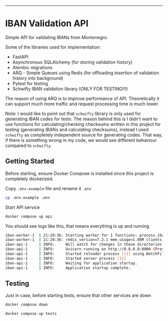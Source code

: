 
---
# IBAN Validation API

Simple API for validating IBANs from Montenegro.

Some of the libraries used for implementation:
- FastAPI
- Asynchronous SQLAlchemy (for storing validation history)
- Alembic migrations
- ARQ - Simple Queues using Redis (for offloading insertion of validation history into background)
- Pytest for testing
- Schwifty IBAN validation library (ONLY FOR TESTING!!!)


The reason of using ARQ is to improve performance of API. Theoretically it can support much more traffic and request processing time is much lower.

Note:
I would like to point out that `schwifty` library is only used for generating IBAN codes for tests.
The reason behind this is I didn't want to use functions for calculating/checking checksums written in this project for 
testing (generating IBANs and calculating checksums), 
instead I used `schwifty` as completely independent source for generating codes.
That way, if there is something wrong in my code, we would see different behaviour compared to `schwifty`.


## Getting Started

Before starting, ensure Docker Compose is installed since this project is completely dockerized.

Copy `.env.example` file and rename it `.env`
```bash
cp .env.example .env
```

Start API service

```bash
docker compose up api
```
You should see logs like this, that means everything is up and running
``` bash
iban-worker-1  | 21:20:36: Starting worker for 1 functions: process_iban_validation_result
iban-worker-1  | 21:20:36: redis_version=7.2.1 mem_usage=1.08M clients_connected=1 db_keys=2 
iban-api-1     | INFO:     Will watch for changes in these directories: ['/app']
iban-api-1     | INFO:     Uvicorn running on http://0.0.0.0:8000 (Press CTRL+C to quit)
iban-api-1     | INFO:     Started reloader process [11] using WatchFiles
iban-api-1     | INFO:     Started server process [13]
iban-api-1     | INFO:     Waiting for application startup.
iban-api-1     | INFO:     Application startup complete.
```

## Testing

Just in case, before starting tests, ensure that other services are down
```bash
docker compose down
```

```bash
docker compose up tests
```
